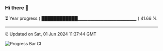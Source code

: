 ### Hi there 👋

⏳ Year progress { ████████████▁▁▁▁▁▁▁▁▁▁▁▁▁▁▁▁▁▁ } 41.66 %

---

⏰ Updated on Sat, 01 Jun 2024 11:37:44 GMT

![Progress Bar CI](https://github.com/IshwaranRudhara/GIT-ACTION/workflows/Progress%20Bar%20CI/badge.svg)
